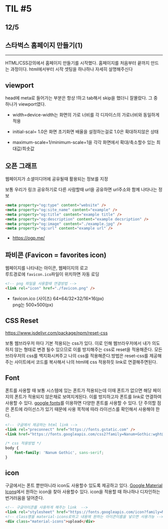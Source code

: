 # TIL #5 
## 12/5


## 스타벅스 홈페이지 만들기(1)
***
HTML/CSS강의에서 홈페이지 만들기를 시작했다. 홈페이지를 처음부터 끝까지 만드는 과정이다. html에서부터 시작 셋팅을 하나하나 자세히 설명해주신다

## viewport

head에 meta로 들어가는 부분은 항상 !하고 tab해서 skip을 했더니 잘몰랐다. 그 중 하나가 viewport였다. 

- width=device-width는 화면의 가로 너비를 각 디자이스의 가로너비와 동일하게 적용

- initial-scal= 1.0은 화면 초기화면 배율을 설정하는걸로 1.0은 확대하지않은 상태

- maximum-scale=1/minimum-scale=1을 각각 화면에서 확대/축소할수 있는 최대값/최솟값

## 오픈 그래프
웹페이지가 소셜미디어에 공유될때 활용되는 정보를 지정

보통 우리가 링크 공유하기로 다른 사람할때 url을 공유하면 url주소와 함께 나타나는 정보

```html
<meta property="og:type" content="website" />
<meta property="og:site_name" content="example" />
<meta property="og:title" content="example title" />
<meta property="og:description" content="example decsription" />
<meta property="og:image" content="./example.jpg" />
<meta property="og:url" content="example url" />
```
- https://ogp.me/  

  

## 파비콘 (Favicon = favorites icon)
웹페이지를 나타내는 아이콘, 웹페이지의 로고  
루트경로에 `favicon.ico`파일이 위치하면 자동 로딩 
```html
<!-- png 파일을 사용할때 연결방법 -->
<link rel="icon" href="./favicon.png" />
```
- favicon.ico (사이즈) 64×64/32×32/16×16(px)  
png는 500×500(px)

## CSS Reset

https://www.jsdelivr.com/package/npm/reset-css

보통 웹브라우저 마다 기본 적용되는 css가 있다. 이로 인해 웹브라우저에서  내가 의도하지 않는 형태로 변경 될수 있으므로 이를 방지해주는 css로 reset을 적용해준다.
모든 브라우저의 css를 백지화시켜주고 나의 css를 적용해준다.방법은 reset-css를 제공해주는 사이트에서 코드를 복사해서 나의 html에 css 적용하듯 link로 연결해주면된다. 

## Font

폰트를 사용할 때 보통 시스템에 있는 폰트가 적용되는데 이때 폰트가 없으면 해당 페이지의 폰트가 적용되지 않은채로 보여지게된다. 이를 방지하고자 폰트를 link로 연결하여 사용할 수 있다. [google fonts](https://fonts.google.com/)를 이용하면 다양한 폰트를 사용할 수 있다. 단 주의할 점은 폰트에 라이선스가 있기 때문에 사용 목적에 따라 라이선스를 확인해서 사용해야 한다. 

```html
<!-- 구글에서 제공하는 html link -->
<link rel="preconnect" href="https://fonts.gstatic.com" />
<link href="https://fonts.googleapis.com/css2?family=Nanum+Gothic:wght@400;700&display=swap" rel="stylesheet" />
```
```css
/* css 적용방법 */
body {
    font-family: 'Nanum Gothic', sans-serif;
}
```
## icon

구글에서는 폰트 뿐만아니라 icon도 사용할수 있도록 제공하고 있다. [Google Material Icons](https://fonts.google.com/icons)에서 원하는 icon을 찾아 사용할수 있다. icon을 적용할 때 하나하나 디자인하는 번거러움을 덜어준다. 

```html
<!-- 구글아이콘를 사용하게 해주는 link  -->
<link rel="stylesheet" href="https://fonts.googleapis.com/icon?family=Material+Icons" />
<!-- class명을 material-icons로하고 내용에 원하는 아이콘이름을 넣으면 사용가능 -->
<div class="material-icons">upload</div>
